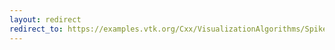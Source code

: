 ```yaml
---
layout: redirect
redirect_to: https://examples.vtk.org/Cxx/VisualizationAlgorithms/SpikeFran/
---
```


